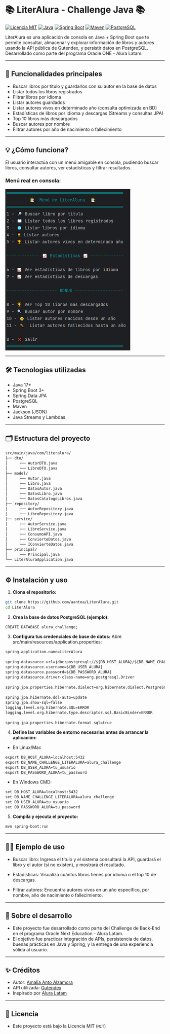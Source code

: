 # 📚 LiterAlura - Challenge Java 📚

[![Licencia MIT](https://img.shields.io/badge/Licencia-MIT-green.svg)](LICENSE)
[![Java](https://img.shields.io/badge/Java-17%2B-blue.svg)](https://www.oracle.com/java/technologies/downloads/)
[![Spring Boot](https://img.shields.io/badge/Spring_Boot-3.5.3-brightgreen?logo=springboot)](https://spring.io/projects/spring-boot)
[![Maven](https://img.shields.io/badge/Maven-3.8.1-blue?logo=apachemaven)](https://maven.apache.org/)
[![PostgreSQL](https://img.shields.io/badge/PostgreSQL-16-blue?logo=postgresql)](https://www.postgresql.org/)


LiterAlura es una aplicación de consola en Java + Spring Boot que te permite consultar, almacenar y explorar información de libros y autores usando la API pública de Gutendex, y persistir datos en PostgreSQL. Desarrollado como parte del programa Oracle ONE - Alura Latam.

---
## 🚀 Funcionalidades principales

- Buscar libros por título y guardarlos con su autor en la base de datos
- Listar todos los libros registrados
- Filtrar libros por idioma
- Listar autores guardados
- Listar autores vivos en determinado año (consulta optimizada en BD)
- Estadísticas de libros por idioma y descargas (Streams y consultas JPA)
- Top 10 libros más descargados
- Buscar autores por nombre
- Filtrar autores por año de nacimiento o fallecimiento

---

## 💡 ¿Cómo funciona?

El usuario interactúa con un menú amigable en consola, pudiendo buscar libros, consultar autores, ver estadísticas y filtrar resultados.

### Menú real en consola:
![Menú de LiterAlura](img.png)

---

## 🛠️ Tecnologías utilizadas

- Java 17+
- Spring Boot 3+
- Spring Data JPA
- PostgreSQL
- Maven
- Jackson (JSON)
- Java Streams y Lambdas

---

## 🗂️ Estructura del proyecto

```text
src/main/java/com/literalura/
├── dto/
│     ├── AutorDTO.java
│     └── LibroDTO.java
├── model/
│     ├── Autor.java
│     ├── Libro.java
│     ├── DatosAutor.java
│     ├── DatosLibro.java
│     └── DatosCatalogoLibros.java
├── repository/
│     ├── AutorRepository.java
│     └── LibroRepository.java
├── service/
│     ├── AutorService.java
│     ├── LibroService.java
│     ├── ConsumoAPI.java
│     ├── ConvierteDatos.java
│     └── IConvierteDatos.java
├── principal/
│     └── Principal.java
└── LiterAluraApplication.java
```
---

## ⚙️ Instalación y uso

1. **Clona el repositorio:**
```sh
git clone https://github.com/aantoa/LiterAlura.git
cd LiterAlura
```
2. **Crea la base de datos PostgreSQL (ejemplo):**
```
CREATE DATABASE alura_challenge;
```
3. **Configura tus credenciales de base de datos:**
   Abre src/main/resources/application.properties:
```
spring.application.name=LiterAlura

spring.datasource.url=jdbc:postgresql://${DB_HOST_ALURA}/${DB_NAME_CHALLENGE_LITERALURA}
spring.datasource.username=${DB_USER_ALURA}
spring.datasource.password=${DB_PASSWORD_ALURA}
spring.datasource.driver-class-name=org.postgresql.Driver

spring.jpa.properties.hibernate.dialect=org.hibernate.dialect.PostgreSQLDialect

spring.jpa.hibernate.ddl-auto=update
spring.jpa.show-sql=false
logging.level.org.hibernate.SQL=ERROR
logging.level.org.hibernate.type.descriptor.sql.BasicBinder=ERROR

spring.jpa.properties.hibernate.format_sql=true
```
4. **Define las variables de entorno necesarias antes de arrancar la aplicación:**

* En Linux/Mac
```
export DB_HOST_ALURA=localhost:5432
export DB_NAME_CHALLENGE_LITERALURA=alura_challenge
export DB_USER_ALURA=tu_usuario
export DB_PASSWORD_ALURA=tu_password
```
* En Windows CMD:
```
set DB_HOST_ALURA=localhost:5432
set DB_NAME_CHALLENGE_LITERALURA=alura_challenge
set DB_USER_ALURA=tu_usuario
set DB_PASSWORD_ALURA=tu_password
```
5. **Compila y ejecuta el proyecto:**
```sh
mvn spring-boot:run
```
---

## 👨‍💻 Ejemplo de uso
* Buscar libro:
Ingresa el título y el sistema consultará la API, guardará el libro y el autor (si no existen), y mostrará el resultado.

* Estadísticas:
Visualiza cuántos libros tienes por idioma o el top 10 de descargas.

* Filtrar autores:
Encuentra autores vivos en un año específico, por nombre, año de nacimiento o fallecimiento.

---

## 💬 Sobre el desarrollo
- Este proyecto fue desarrollado como parte del Challenge de Back-End en el programa Oracle Next Education - Alura Latam.
- El objetivo fue practicar integración de APIs, persistencia de datos, buenas prácticas en Java y Spring, y la entrega de una experiencia sólida al usuario.

---

## ✨ Créditos
* Autor: [Amalia Anto Alzamora](https://github.com/aantoa)
* API utilizada: [Gutendex](https://gutendex.com/)
* Inspirado por [Alura Latam](https://www.aluracursos.com/)

---

## 📜 Licencia
* Este proyecto está bajo la Licencia MIT (`MIT`) 
